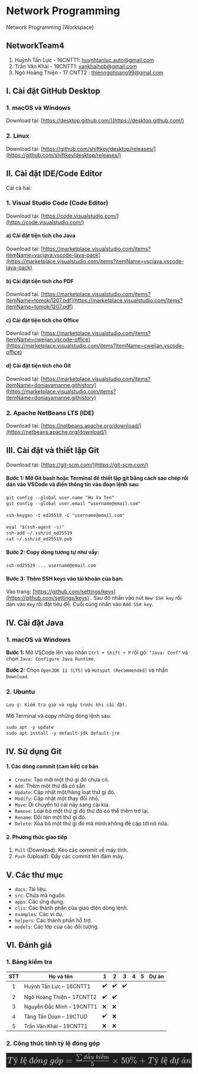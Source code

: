 # Network Programming

Network Programming (Workspace)

## NetworkTeam4

1. Huỳnh Tấn Lực - 16CNTT1: huynhtanluc.auto@gmail.com
2. Trần Văn Khải - 19CNTT1: vankhaihpb@gmail.com
3. Ngô Hoàng Thiện - 17 CNTT2 : thienngohoang99@gmal.com
## I. Cài đặt GitHub Desktop

### 1. macOS và Windows
Download tại: [https://desktop.github.com/](https://desktop.github.com/)

### 2. Linux

Download tại: [https://github.com/shiftkey/desktop/releases/](https://github.com/shiftkey/desktop/releases/)

## II. Cài đặt IDE/Code Editor

Cài cả hai:

### 1. Visual Studio Code (Code Editor)

Download tại: [https://code.visualstudio.com/](https://code.visualstudio.com/)

#### a) Cài đặt tiện tích cho Java

Download tại: [https://marketplace.visualstudio.com/items?itemName=vscjava.vscode-java-pack](https://marketplace.visualstudio.com/items?itemName=vscjava.vscode-java-pack)

#### b) Cài đặt tiện tích cho PDF

Download tại: [https://marketplace.visualstudio.com/items?itemName=tomoki1207.pdf](https://marketplace.visualstudio.com/items?itemName=tomoki1207.pdf)

#### c) Cài đặt tiện tích cho Office

Download tại: [https://marketplace.visualstudio.com/items?itemName=cweijan.vscode-office](https://marketplace.visualstudio.com/items?itemName=cweijan.vscode-office)

#### d) Cài đặt tiện tích cho Git

Download tại: [https://marketplace.visualstudio.com/items?itemName=donjayamanne.githistory](https://marketplace.visualstudio.com/items?itemName=donjayamanne.githistory)

### 2. Apache NetBeans LTS (IDE)

Download tại: [https://netbeans.apache.org/download/](https://netbeans.apache.org/download/)

## III. Cài đặt và thiết lập Git

Download tại: [https://git-scm.com/](https://git-scm.com/)

#### Bước 1: Mở Git bash hoặc Terminal để thiết lập git bằng cách sao chép rồi dán vào VSCode và điền thông tin vào đoạn lệnh sau:

```shell
git config --global user.name "Ho Va Ten"
git config --global user.email "username@email.com"

ssh-keygen -t ed25519 -C "username@email.com"

eval "$(ssh-agent -s)"
ssh-add ~/.ssh/id_ed25519
cat ~/.ssh/id_ed25519.pub
```

#### Bước 2: Copy dòng tương tự như vầy:

`ssh-ed25519 ... username@email.com`

#### Bước 3: Thêm SSH keys vào tài khoản của bạn:

Vào trang: [https://github.com/settings/keys](https://github.com/settings/keys) . Sau đó nhấn vào nút `New SSH key` rồi dán vào `Key` rồi đặt tiêu đề. Cuối cùng nhấn vào `Add SSH key`.

## IV. Cài đặt Java

### 1. macOS và Windows

**Bước 1:** Mở VSCode lên vào nhấn `Ctrl + Shift + P` rồi gõ: `"Java: Conf"` và chọn `Java: Configure Java Runtime`.

**Bước 2:** Chọn `OpenJDK 11 (LTS)` và `Hotspot (Recommended)` và nhấn `Download`.

### 2. Ubuntu

`Lưu ý: Kiểm tra giờ và ngày trước khi cài đặt.`

Mở Terminal và copy những dòng lệnh sau:

```shell
sudo apt -y update
sudo apt install -y default-jdk default-jre
```

## IV. Sử dụng Git

#### 1. Các dòng commit (cam kết) cơ bản

* `Create`: Tạo mới một thứ gì đó chưa có.
* `Add`: Thêm một thứ đã có sẵn.
* `Update`: Cập nhật một/hàng loạt thứ gì đó.
* `Modify`: Cập nhật một thay đổi nhỏ.
* `Move`: Di chuyển từ cái này sang cái kia.
* `Remove`: Loại bỏ một thứ gì đó thứ đó có thể thêm trở lại.
* `Rename`: Đổi tên một thứ gì đó.
* `Delete`: Xóa bỏ một thứ gì đó mà mình không đề cập tới nó nữa.

#### 2. Phương thức giao tiếp

1. `Pull` (Download): Kéo các commit về máy tính.
2. `Push` (Upload): Đẩy các commit lên đám mây.

## V. Các thư mục

* `docs`: Tài liệu.
* `src`: Chứa mã nguồn.
* `apps`: Các ứng dụng.
* `clis`: Các thành phần của giao diện dòng lệnh.
* `examples`: Các ví dụ.
* `helpers`: Các thành phần hỗ trợ.
* `models`: Các lớp của các đối tượng.

## VI. Đánh giá

### 1. Bảng kiểm tra
| STT | Họ và tên                 | 1    | 2    | 3 | 4 | 5 | Dự án |
| :-: | ---------------------------- | ---- | ---- | - | - | - | ------- |
|  1  | Huỳnh Tấn Lực – 16CNTT1  | :heavy_check_mark: | :heavy_check_mark: | :heavy_check_mark: |   |   |         |
|  2  | Ngô Hoàng Thiện – 17CNTT2 | :heavy_check_mark: | :heavy_check_mark: |   |   |   |         |
|  3  | Nguyễn Đắc Minh – 19CNTT1 | :x: | :x: |   |   |   |         |
|  4  | Tăng Tấn Doan – 19CTUD     | :heavy_check_mark: | :x: |   |   |   |         |
|  5  | Trần Văn Khải – 19CNTT1   | :x: | :x: |   |   |   |         |

### 2. Công thức tính tỷ lệ đóng góp

![Ratio](screenshots/ratio.png)
